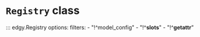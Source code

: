 # **`Registry`** class


::: edgy.Registry
    options:
        filters:
        - "!^model_config"
        - "!^__slots__"
        - "!^__getattr__"
